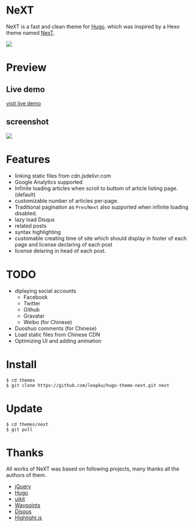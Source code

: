 # NeXT

NeXT is a fast and clean theme for [Hugo](http://gohugo.io/).
 which was inspired by a Hexo theme named [NexT](https://github.com/iissnan/hexo-theme-next).

![](https://img.shields.io/badge/hugo-0.14%2B-brightgreen.svg?style=flat-square)

# Preview

## Live demo

[visit live demo](http://www.himysql.com)

## screenshot

![](https://raw.githubusercontent.com/leopku/hugo-theme-next/master/images/tn.png)

# Features
- linking static files from cdn.jsdelivr.com
- Google Analytics supported
- Infinite loading articles when scroll to buttom of article listing page.(default)
- customizable number of articles per-page.
- Traditional pagination as `Prev`/`Next` also supported when infinite loading disabled.
- lazy load Disqus
- related posts
- syntax highlighting
- customable creating time of site which should display in footer of each page and license declaring of each post
- license delaring in head of each post.

# TODO

- diplaying social accounts
  - Facebook
  - Twitter
  - Github
  - Gravatar
  - Weibo (for Chinese)
- Duoshuo comments (for Chinese)
- Load static files from Chinese CDN
- Optimizing UI and adding animation

# Install

```shell
$ cd themes
$ git clone https://github.com/leopku/hugo-theme-next.git next
```

# Update

```shell
$ cd themes/next
$ git pull
```

# Thanks

All works of NeXT was based on following projects, many thanks all the authors of them.

* [jQuery](http://jquery.com)
* [Hugo](http://gohugo.io/)
* [uikit](http://getuikit.com/)
* [Waypoints](http://imakewebthings.com/waypoints/)
* [Disqus](http://disqus.com)
* [Highlight.js](https://highlightjs.org/)
